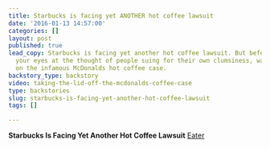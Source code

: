 ```yaml
---
title: Starbucks is facing yet ANOTHER hot coffee lawsuit
date: '2016-01-13 14:57:00'
categories: []
layout: post
published: true
lead_copy: Starbucks is facing yet another hot coffee lawsuit. But before you roll
  your eyes at the thought of people suing for their own clumsiness, watch our report
  on the infamous McDonalds hot coffee case.
backstory_type: backstory
video: taking-the-lid-off-the-mcdonalds-coffee-case
type: backstories
slug: starbucks-is-facing-yet-another-hot-coffee-lawsuit
tags: []

---
```

**Starbucks Is Facing Yet Another Hot Coffee Lawsuit**
[Eater](http://www.eater.com/2016/1/11/10749158/starbucks-hot-coffee-lawsuit-florida)

